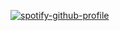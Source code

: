 [![spotify-github-profile](https://spotify-github-profile.kittinanx.com/api/view?uid=31pc2jjnflsqkjpfrcptdoalem3u&cover_image=true&theme=compact&show_offline=false&background_color=121212&interchange=false)](https://github.com/kittinan/spotify-github-profile)
